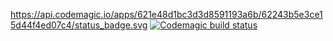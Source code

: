 https://api.codemagic.io/apps/621e48d1bc3d3d8591193a6b/62243b5e3ce15d44f4ed07c4/status_badge.svg
[![Codemagic build status](https://api.codemagic.io/apps/621e48d1bc3d3d8591193a6b/62243b5e3ce15d44f4ed07c4/status_badge.svg)](https://codemagic.io/apps/<app-id>/<workflow-id>/latest_build)
